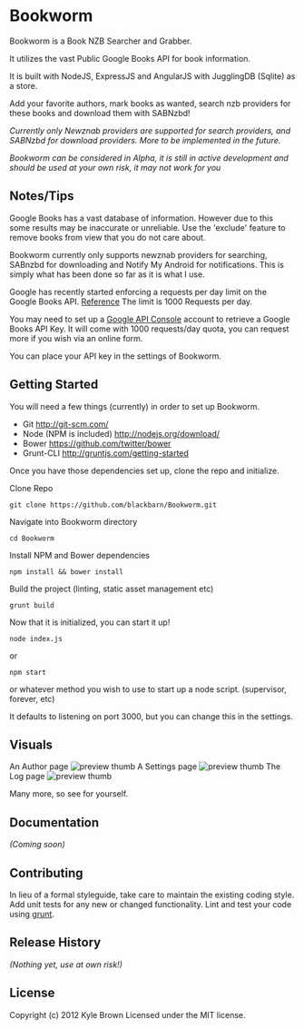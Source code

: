 # Bookworm

Bookworm is a Book NZB Searcher and Grabber.

It utilizes the vast Public Google Books API for book information.

It is built with NodeJS, ExpressJS and AngularJS with JugglingDB (Sqlite) as a store.

Add your favorite authors, mark books as wanted, search nzb providers for these books and download them with SABNzbd!

_Currently only Newznab providers are supported for search providers, and SABNzbd for download providers. More to be implemented in the future._

_Bookworm can be considered in Alpha, it is still in active development and should be used at your own risk, it may not work for you_

## Notes/Tips

Google Books has a vast database of information. However due to this some results may be inaccurate or unreliable. Use the 'exclude' feature to remove books from view that you do not care about.

Bookworm currently only supports newznab providers for searching, SABnzbd for downloading and Notify My Android for notifications. This is simply what has been done so far as it is what I use.

Google has recently started enforcing a requests per day limit on the Google Books API.
[Reference](http://productforums.google.com/forum/#!msg/books-api/64GYbc9sRW4/jD8CNdpcPhMJ)
The limit is 1000 Requests per day.

You may need to set up a [Google API Console](https://code.google.com/apis/console/) account to retrieve a Google Books API Key.
It will come with 1000 requests/day quota, you can request more if you wish via an online form.

You can place your API key in the settings of Bookworm.

## Getting Started

You will need a few things (currently) in order to set up Bookworm.

* Git http://git-scm.com/
* Node (NPM is included) http://nodejs.org/download/
* Bower https://github.com/twitter/bower
* Grunt-CLI http://gruntjs.com/getting-started

Once you have those dependencies set up, clone the repo and initialize.

Clone Repo
```
git clone https://github.com/blackbarn/Bookworm.git
```
Navigate into Bookworm directory
```
cd Bookworm
```
Install NPM and Bower dependencies
```
npm install && bower install
```
Build the project (linting, static asset management etc)
```
grunt build
```

Now that it is initialized, you can start it up!
```
node index.js
```
or
```
npm start
```
or whatever method you wish to use to start up a node script. (supervisor, forever, etc)

It defaults to listening on port 3000, but you can change this in the settings.

## Visuals
An Author page
![preview thumb](http://i.imgur.com/UBc0CMp.png)
A Settings page
![preview thumb](http://i.imgur.com/LCaLd1b.png)
The Log page
![preview thumb](http://i.imgur.com/2SQioym.png)

Many more, so see for yourself.
## Documentation
_(Coming soon)_

## Contributing
In lieu of a formal styleguide, take care to maintain the existing coding style. Add unit tests for any new or changed functionality. Lint and test your code using [grunt](https://github.com/gruntjs/grunt).

## Release History
_(Nothing yet, use at own risk!)_

## License
Copyright (c) 2012 Kyle Brown
Licensed under the MIT license.
